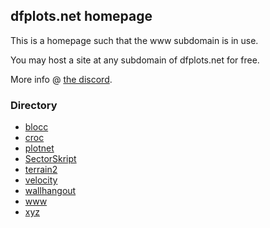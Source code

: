 ## dfplots.net homepage

This is a homepage such that the www subdomain is in use.

You may host a site at any subdomain of dfplots.net for free.

More info @ [the discord](https://discord.gg/rxmfkDjy6c).

### Directory
- [blocc](https://blocc.dfplots.net/)
- [croc](https://croc.dfplots.net/)
- [plotnet](https://plotnet.dfplots.net/)
- [SectorSkript](https://sectorskript.dfplots.net/)
- [terrain2](https://terrain2.dfplots.net/)
- [velocity](https://velocity.dfplots.net/)
- [wallhangout](https://wallhangout.dfplots.net/)
- [www](https://www.dfplots.net/)
- [xyz](http://xyz.dfplots.net/)
